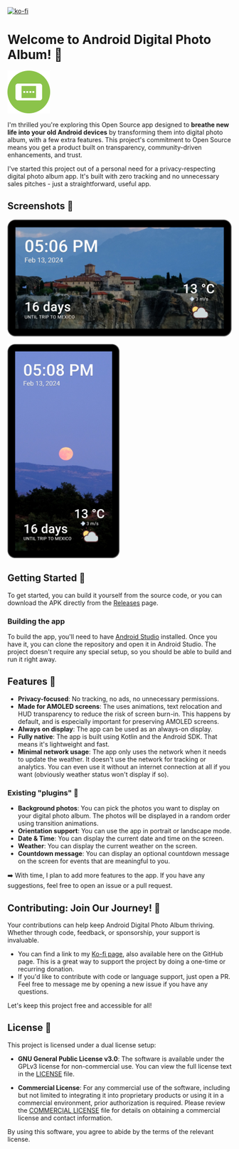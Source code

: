 [![ko-fi](https://ko-fi.com/img/githubbutton_sm.svg)](https://ko-fi.com/S6S8F7GST)


# Welcome to Android Digital Photo Album! 🎉

<img src="https://github.com/pedronveloso/android-digital-frame/blob/main/icon-192.png" width="96">

I'm thrilled you're exploring this Open Source app designed to **breathe new life into your old
Android devices** by transforming them into digital photo album, with a few extra features.
This project's commitment to Open Source means you get a product built on transparency, community-driven enhancements, and trust.

I've started this project out of a personal need for a privacy-respecting digital photo album app.
It's built with zero tracking and no unnecessary sales pitches - just a straightforward, useful app.

## Screenshots 📸

![Screenshot 1](screens/horizontal-1.jpg)

<img src="https://github.com/pedronveloso/android-digital-frame/raw/main/screens/vertical-1.jpg" width=50%>

## Getting Started 🚀

To get started, you can build it yourself from the source code, or you can download the APK directly
from the [Releases](https://github.com/pedronveloso/android-digital-frame/releases) page.

### Building the app

To build the app, you'll need to have [Android Studio](https://developer.android.com/studio) installed. Once you have it, you can clone the repository and open it in Android Studio.
The project doesn't require any special setup, so you should be able to build and run it right away. 

## Features 🍰

 - **Privacy-focused**: No tracking, no ads, no unnecessary permissions.
 - **Made for AMOLED screens**: The uses animations, text relocation and HUD transparency to reduce the risk of screen burn-in. This happens by default, and is especially important for preserving AMOLED screens.
 - **Always on display**: The app can be used as an always-on display.
 - **Fully native**: The app is built using Kotlin and the Android SDK. That means it's lightweight and fast.
 - **Minimal network usage**: The app only uses the network when it needs to update the weather. It doesn't use the network for tracking or analytics. You can even use it without an internet connection at all if you want (obviously weather status won't display if so).

### Existing "plugins" 🧩

- **Background photos**: You can pick the photos you want to display on your digital photo album.
  The photos will be displayed in a random order using transition animations.
 - **Orientation support**: You can use the app in portrait or landscape mode.
 - **Date & Time**: You can display the current date and time on the screen.
 - **Weather**: You can display the current weather on the screen.
 - **Countdown message**: You can display an optional countdown message on the screen for events that are meaningful to you.


➡️ With time, I plan to add more features to the app. If you have any suggestions, feel free to open an issue or a pull request.

## Contributing: Join Our Journey! 🌟

Your contributions can help keep Android Digital Photo Album thriving. Whether through code,
feedback, or sponsorship, your support is invaluable.

- You can find a link to my [Ko-fi page](https://ko-fi.com/S6S8F7GST), also available here on the
  GitHub page. This is a great way to support the
  project by doing a one-time or recurring donation.
 - If you'd like to contribute with code or language support, just open a PR. Feel free to message me by opening a new issue if you have any questions.

Let's keep this project free and accessible for all!

## License 📜

This project is licensed under a dual license setup:

- **GNU General Public License v3.0**: The software is available under the GPLv3 license for non-commercial use. You can view the full license text in the [LICENSE](LICENSE) file.

- **Commercial License**: For any commercial use of the software, including but not limited to integrating it into proprietary products or using it in a commercial environment, prior authorization is required. Please review the [COMMERCIAL LICENSE](COMMERCIAL_LICENSE.md) file for details on obtaining a commercial license and contact information.

By using this software, you agree to abide by the terms of the relevant license.
